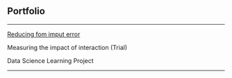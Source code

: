 ## Portfolio

---

[Reducing fom imput error](/form-error-reduction/introduction)
<!-- <img src="form-error-reduction/images/graph_result.png"/> -->

Measuring the impact of interaction (Trial)

Data Science Learning Project

<!-- Escalate when in doubt -->

<!-- Systematic collection of regional insights -->


<!-- 
---
[Project 2 Title](/pdf/sample_presentation.pdf)
<img src="images/dummy_thumbnail.jpg?raw=true"/>

---
[Project 3 Title](http://example.com/)
<img src="images/dummy_thumbnail.jpg?raw=true"/>

---

### Category Name 2

- [Project 1 Title](http://example.com/)
- [Project 2 Title](http://example.com/)
- [Project 3 Title](http://example.com/)
- [Project 4 Title](http://example.com/)
- [Project 5 Title](http://example.com/) -->





---


